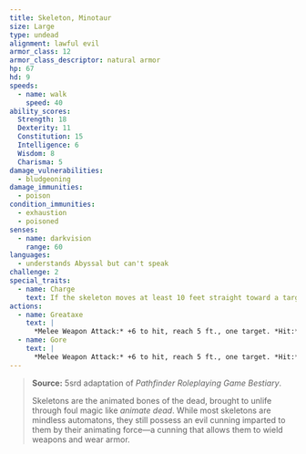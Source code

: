 ```yaml
---
title: Skeleton, Minotaur
size: Large
type: undead
alignment: lawful evil
armor_class: 12
armor_class_descriptor: natural armor
hp: 67
hd: 9
speeds:
  - name: walk
    speed: 40
ability_scores:
  Strength: 18
  Dexterity: 11
  Constitution: 15
  Intelligence: 6
  Wisdom: 8
  Charisma: 5
damage_vulnerabilities:
  - bludgeoning
damage_immunities:
  - poison
condition_immunities:
  - exhaustion
  - poisoned
senses:
  - name: darkvision
    range: 60
languages:
  - understands Abyssal but can't speak
challenge: 2
special_traits:
  - name: Charge
    text: If the skeleton moves at least 10 feet straight toward a target and then hits it with a gore attack on the same turn, the target takes an extra 9 (2d8) piercing damage. If the target is a creature, it must succeed on a DC 14 Strength saving throw or be pushed up to 10 feet away and knocked prone.
actions:
  - name: Greataxe
    text: |
      *Melee Weapon Attack:* +6 to hit, reach 5 ft., one target. *Hit:* 17 (2d12 + 4) slashing damage.
  - name: Gore
    text: |
      *Melee Weapon Attack:* +6 to hit, reach 5 ft., one target. *Hit:* 13 (2d8 + 4) piercing damage.
---
```


> **Source:** 5srd adaptation of *Pathfinder Roleplaying Game Bestiary*.
>
> Skeletons are the animated bones of the dead, brought to unlife through foul magic like *animate dead*. While most skeletons are mindless automatons, they still possess an evil cunning imparted to them by their animating force—a cunning that allows them to wield weapons and wear armor.
